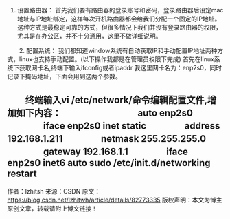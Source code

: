1. 设置路由器： 首先我们要有路由器的登录账号和密码，登录路由器后设定mac地址与IP地址绑定，这样每次开机路由器都会给我们分配一个固定的IP地址。这种方式是最稳定可靠的方式，但很多情况下我们并没有登录路由器的权限，尤其是在办公区，并不十分通用，这里不做详细说明。

　　2. 配置系统： 我们都知道window系统有自动获取IP和手动配置IP地址两种方式，linux也支持手动配置。(以下操作我都是在管理员权限下完成) 首先在linux系统下获取网卡名,终端下输入ifconfig或者ipaddr
我这里网卡名为：enp2s0，同时记录下掩码地址，下面会用到这两个参数。

　　终端输入vi /etc/network/命令编辑配置文件,增加如下内容： 　　　　
　　　　auto enp2s0
　　　　iface enp2s0 inet static
　　　　address 192.168.1.211
　　　　netmask 255.255.255.0
　　　　gateway 192.168.1.1
　　　　iface enp2s0 inet6 auto
sudo /etc/init.d/networking restart 
---------------------
作者：lzhitsh
来源：CSDN
原文：https://blog.csdn.net/lzhitwh/article/details/82773335
版权声明：本文为博主原创文章，转载请附上博文链接！
